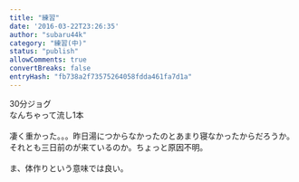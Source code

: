 ```yaml
---
title: "練習"
date: '2016-03-22T23:26:35'
author: "subaru44k"
category: "練習(中)"
status: "publish"
allowComments: true
convertBreaks: false
entryHash: "fb738a2f73575264058fdda461fa7d1a"
---
```

30分ジョグ<br>
なんちゃって流し1本<br>
<br>
凄く重かった。。。昨日湯につからなかったのとあまり寝なかったからだろうか。<br>
それとも三日前のが来ているのか。ちょっと原因不明。<br>
<br>
ま、体作りという意味では良い。

